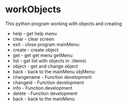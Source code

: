 # workObjects
This python program working with objects and creating
  - help - get help menu
  - clear - clear screen
  - exit - close program
  mainMenu:
  - create - create object
  - get - get get menu
  getMenu:
  - list - get list with objects in .\\items\\
  - object - get and change object
  - back - back to the mainMenu
  objMenu:
  - changename - Function development
  - changeid - Function development
  - info - Function development
  - delete - Function development
  - back - back to the mainMenu
